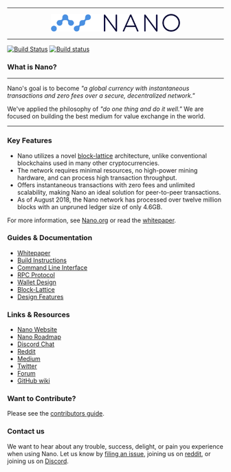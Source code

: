<hr />
<div align="center">
    <img src="images/logo.svg" alt="Logo" width='300px' height='auto'/>
</div>
<hr />

[![Build Status](https://travis-ci.org/nanocurrency/raiblocks.svg?branch=master)](https://travis-ci.org/nanocurrency/raiblocks)
[![Build status](https://ci.appveyor.com/api/projects/status/q66rbt2ux6apjj03/branch/master?svg=true)](https://ci.appveyor.com/project/argakiig/raiblocks/branch/master)
### What is Nano?

---

Nano's goal is to become _"a global currency with instantaneous transactions and zero fees over a secure, decentralized network."_

We've applied the philosophy of _"do one thing and do it well."_ We are focused on building the best medium for value exchange in the world.

---

### Key Features

* Nano utilizes a novel [block-lattice](https://github.com/nanocurrency/raiblocks/wiki/Block-lattice) architecture, unlike conventional blockchains used in many other cryptocurrencies.
* The network requires minimal resources, no high-power mining hardware, and can process high transaction throughput.
* Offers instantaneous transactions with zero fees and unlimited scalability, making Nano an ideal solution for peer-to-peer transactions.
* As of August 2018, the Nano network has processed over twelve million blocks with an unpruned ledger size of only 4.6GB.

For more information, see [Nano.org](https://nano.org/) or read the [whitepaper](https://nano.org/en/whitepaper).

### Guides & Documentation

* [Whitepaper](https://nano.org/en/whitepaper)
* [Build Instructions](https://github.com/nanocurrency/raiblocks/wiki/Build-Instructions)
* [Command Line Interface](https://github.com/nanocurrency/raiblocks/wiki/Command-line-interface)
* [RPC Protocol](https://github.com/nanocurrency/raiblocks/wiki/RPC-protocol)
* [Wallet Design](https://github.com/nanocurrency/raiblocks/wiki/Wallet-design)
* [Block-Lattice](https://github.com/nanocurrency/raiblocks/wiki/Block-lattice)
* [Design Features](https://github.com/nanocurrency/raiblocks/wiki/Design-features)

### Links & Resources

* [Nano Website](https://nano.org)
* [Nano Roadmap](https://developers.nano.org/roadmap)
* [Discord Chat](https://chat.nano.org/)
* [Reddit](https://reddit.com/r/nanocurrency)
* [Medium](https://medium.com/nanocurrency)
* [Twitter](https://twitter.com/nano)
* [Forum](https://forum.raiblocks.net/)
* [GitHub wiki](https://github.com/nanocurrency/raiblocks/wiki)

### Want to Contribute?

Please see the [contributors guide](https://github.com/nanocurrency/raiblocks/wiki/Contributing).

### Contact us

We want to hear about any trouble, success, delight, or pain you experience when
using Nano. Let us know by [filing an issue](https://github.com/nanocurrency/raiblocks/issues), joining us on [reddit](https://reddit.com/r/nanocurrency), or joining us on [Discord](https://chat.nano.org/).
